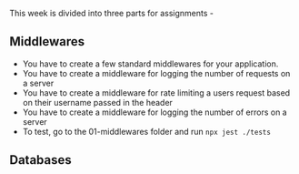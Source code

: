 This week is divided into three parts for assignments -

## Middlewares

- You have to create a few standard middlewares for your application.
- You have to create a middleware for logging the number of requests on a server
- You have to create a middleware for rate limiting a users request based on their username passed in the header
- You have to create a middleware for logging the number of errors on a server
- To test, go to the 01-middlewares folder and run `npx jest ./tests`

## Databases
